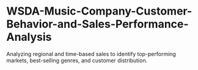 # WSDA-Music-Company-Customer-Behavior-and-Sales-Performance-Analysis
Analyzing regional and time-based sales to identify top-performing markets, best-selling genres, and customer distribution.
